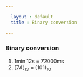 ```yaml
---

  layout : default
  title : Binary conversion

---
```



### Binary conversion
1. 1min 12s = 72000ms <br/>
2. $(7A)_13$ = $(101)_10$
